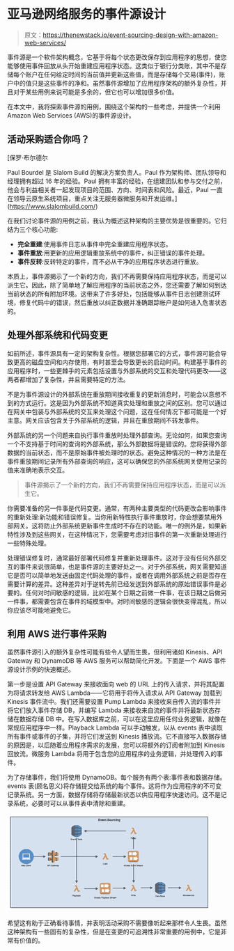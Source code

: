 # 亚马逊网络服务的事件源设计

> 原文：<https://thenewstack.io/event-sourcing-design-with-amazon-web-services/>

事件源是一个软件架构概念，它基于将每个状态更改保存到应用程序的思想，使您能够使用事件回放从头开始重建应用程序状态。这类似于银行分类账，其中不是存储每个账户在任何给定时间的当前值并更新这些值，而是存储每个交易(事件)，账户中的值只是这些事件的净和。虽然事件源增加了应用程序架构的额外复杂性，并且对于某些用例来说可能是多余的，但它也可以增加很多价值。

在本文中，我将探索事件源的用例，围绕这个架构的一些考虑，并提供一个利用 Amazon Web Services (AWS)的事件源设计。

## 活动采购适合你吗？

 [保罗·布尔德尔

Paul Bourdel 是 Slalom Build 的解决方案负责人。Paul 作为架构师、团队领导和经理拥有超过 16 年的经验。Paul 拥有丰富的经验，在组建团队和参与交付之前，他会与利益相关者一起发现项目的范围、方向、时间表和风险。最近，Paul 一直在领导云原生系统项目，重点关注无服务器微服务和开发运维。](https://www.slalombuild.com/) 

在我们讨论事件源的用例之前，我认为概述这种架构的主要优势是很重要的。它归结为三个核心功能:

*   **完全重建**:使用事件日志从事件中完全重建应用程序状态。
*   **事件重放**:用更新的应用逻辑重放系统中的事件，纠正错误的事件处理。
*   **事件反转**:反转特定的事件，而不必从干净的应用程序状态进行重放。

本质上，事件源揭示了一个新的方向，我们不再需要保持应用程序状态，而是可以派生它。因此，除了简单地了解应用程序的当前状态之外，您还需要了解如何到达当前状态的所有附加环境。这带来了许多好处，包括能够从事件日志创建测试环境，修复代码中的错误，然后重放以纠正数据并准确跟踪帐户是如何进入危害状态的。

## 处理外部系统和代码变更

如前所述，事件源具有一定的架构复杂性。根据您部署它的方式，事件源可能会导致更高的磁盘空间和内存使用，有时甚至会导致更长的启动时间。构建基于事件的应用程序时，一些更棘手的元素包括设置与外部系统的交互和处理代码更改——这两者都增加了复杂性，并且需要特定的方法。

不是为事件源设计的外部系统在重放期间接收重复的更新消息时，可能会以意想不到的方式运行。这是因为外部系统不知道真实处理和重放之间的区别。您可以通过在网关中包装与外部系统的交互来处理这个问题，这在任何情况下都可能是一个好主意。网关应该包含关于外部系统的逻辑，并且在重放期间不转发事件。

外部系统的另一个问题来自执行事件重放时处理外部查询。无论如何，如果您查询一个不支持基于时间的查询的外部系统，那么外部数据将是错误的。您将获得外部数据的当前状态，而不是原始事件被处理时的状态。避免这种情况的一种方法是在事件重放期间记录所有外部查询的响应，这可以确保您的外部系统网关使用记录的值来准确地表示交互。

> 事件源揭示了一个新的方向，我们不再需要保持应用程序状态，而是可以派生它。

你需要准备的另一件事是代码变更。通常，有两种主要类型的代码更改会影响事件的重新处理:新功能和错误修复。当你用新特性执行事件重放时，你会想要禁用外部网关。这将防止外部系统更新事件生成时不存在的功能。唯一的例外是，如果新特性涉及到这些网关，在这种情况下，您需要考虑对旧事件的第一次重新处理进行一些特殊处理。

处理错误修复时，通常最好部署代码修复并重新处理事件。这对于没有任何外部交互的事件来说很简单，也是事件源的主要好处之一。对于外部系统，网关需要知道它是否可以简单地发送由固定代码处理的事件，或者在调用外部系统之前是否存在需要计算的差异。这种差异对于逆转先前已经发送到外部系统的原始错误事件是必要的。任何对时间敏感的逻辑，比如在某个日期之前做一件事，在该日期之后做另一件事，都需要包含在事件的域模型中。对时间敏感的逻辑会很快变得混乱，所以你应该尽可能地避免它。

## 利用 AWS 进行事件采购

虽然事件源引入的额外复杂性可能有些令人望而生畏，但利用诸如 Kinesis、API Gateway 和 DynamoDB 等 AWS 服务可以帮助简化开发。下面是一个 AWS 事件源设计示例的快速概述。

第一步是设置 API Gateway 来接收面向 web 的 URL 上的传入请求，并将其配置为将请求转发给 AWS Lambda——它将用于将传入请求从 API Gateway 加载到 Kinesis 事件流中。我们还需要设置 Pump Lambda 来接收来自传入流的事件并将它们放入事件存储 DB，并编写 Lambda 来接收来自流的事件并将最新状态存储在数据存储 DB 中。在写入数据库之前，可以在这里应用任何业务逻辑，就像在常规应用程序中一样。Playback Lambda 可以手动触发，以从 events 表中读取所有事件或事件的子集，并将它们发送到 Kinesis 播放流。它不直接写入数据存储的原因是，以后随着应用程序需求的发展，您可以将额外的订阅者附加到 Kinesis 回放流。微服务 Lambda 将用于包含您的应用程序的业务逻辑，并处理传入的事件。

为了存储事件，我们将使用 DynamoDB。每个服务有两个表:事件表和数据存储。events 表(顾名思义)将存储提交给系统的每个事件。这将作为应用程序的不可变记录系统。另一方面，数据存储将存储最新状态以供应用程序快速访问。这不是记录系统，必要时可以从事件表中清除和重建。

![](img/77c436372101df7c535de5d7b047c52a.png)

希望这有助于正确看待事情，并表明活动采购不需要像听起来那样令人生畏。虽然这种架构有一些固有的复杂性，但是在变更的可追溯性非常重要的用例中，它是非常有价值的。

<svg xmlns:xlink="http://www.w3.org/1999/xlink" viewBox="0 0 68 31" version="1.1"><title>Group</title> <desc>Created with Sketch.</desc></svg>